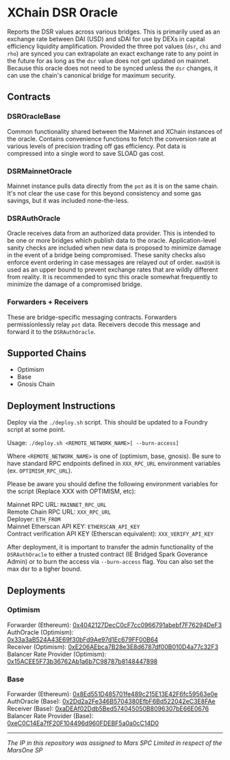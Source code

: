 # XChain DSR Oracle

Reports the DSR values across various bridges. This is primarily used as an exchange rate between DAI (USD) and sDAI for use by DEXs in capital efficiency liquidity amplification. Provided the three pot values (`dsr`, `chi` and `rho`) are synced you can extrapolate an exact exchange rate to any point in the future for as long as the `dsr` value does not get updated on mainnet. Because this oracle does not need to be synced unless the `dsr` changes, it can use the chain's canonical bridge for maximum security.

## Contracts

### DSROracleBase

Common functionality shared between the Mainnet and XChain instances of the oracle. Contains convenience functions to fetch the conversion rate at various levels of precision trading off gas efficiency. Pot data is compressed into a single word to save SLOAD gas cost.

### DSRMainnetOracle

Mainnet instance pulls data directly from the `pot` as it is on the same chain. It's not clear the use case for this beyond consistency and some gas savings, but it was included none-the-less.

### DSRAuthOracle

Oracle receives data from an authorized data provider. This is intended to be one or more bridges which publish data to the oracle. Application-level sanity checks are included when new data is proposed to minimize damage in the event of a bridge being compromised. These sanity checks also enforce event ordering in case messages are relayed out of order. `maxDSR` is used as an upper bound to prevent exchange rates that are wildly different from reality. It is recommended to sync this oracle somewhat frequently to minimize the damage of a compromised bridge.

### Forwarders + Receivers

These are bridge-specific messaging contracts. Forwarders permissionlessly relay `pot` data. Receivers decode this message and forward it to the `DSRAuthOracle`.

## Supported Chains

 * Optimism
 * Base
 * Gnosis Chain

## Deployment Instructions

Deploy via the `./deploy.sh` script. This should be updated to a Foundry script at some point.

Usage: `./deploy.sh <REMOTE_NETWORK_NAME>[ --burn-access]`

Where `<REMOTE_NETWORK_NAME>` is one of (optimism, base, gnosis). Be sure to have standard RPC endpoints defined in `XXX_RPC_URL` environment variables (ex. `OPTIMISM_RPC_URL`).

Please be aware you should define the following environment variables for the script (Replace XXX with OPTIMISM, etc):

Mainnet RPC URL: `MAINNET_RPC_URL`  
Remote Chain RPC URL: `XXX_RPC_URL`  
Deployer: `ETH_FROM`  
Mainnet Etherscan API KEY: `ETHERSCAN_API_KEY`  
Contract verification API KEY (Etherscan equivalent): `XXX_VERIFY_API_KEY`  

After deployment, it is important to transfer the admin functionality of the `DSRAuthOracle` to either a trusted contract (IE Bridged Spark Goverance Admin) or to burn the access via `--burn-access` flag. You can also set the max dsr to a tigher bound.

## Deployments

### Optimism

Forwarder (Ethereum): [0x4042127DecC0cF7cc0966791abebf7F76294DeF3](https://etherscan.io/address/0x4042127DecC0cF7cc0966791abebf7F76294DeF3#code)  
AuthOracle (Optimism): [0x33a3aB524A43E69f30bFd9Ae97d1Ec679FF00B64](https://optimistic.etherscan.io/address/0x33a3ab524a43e69f30bfd9ae97d1ec679ff00b64#code)  
Receiver (Optimism): [0xE206AEbca7B28e3E8d6787df00B010D4a77c32F3](https://optimistic.etherscan.io/address/0xE206AEbca7B28e3E8d6787df00B010D4a77c32F3#code)  
Balancer Rate Provider (Optimism): [0x15ACEE5F73b36762Ab1a6b7C98787b8148447898](https://optimistic.etherscan.io/address/0x15ACEE5F73b36762Ab1a6b7C98787b8148447898#code)  

### Base

Forwarder (Ethereum): [0x8Ed551D485701fe489c215E13E42F6fc59563e0e](https://etherscan.io/address/0x8Ed551D485701fe489c215E13E42F6fc59563e0e#code)  
AuthOracle (Base): [0x2Dd2a2Fe346B5704380EfbF6Bd522042eC3E8FAe](https://basescan.org/address/0x2Dd2a2Fe346B5704380EfbF6Bd522042eC3E8FAe#code)  
Receiver (Base): [0xaDEAf02Ddb5Bed574045050B8096307bE66E0676](https://basescan.org/address/0xaDEAf02Ddb5Bed574045050B8096307bE66E0676#code)  
Balancer Rate Provider (Base): [0xeC0C14Ea7fF20F104496d960FDEBF5a0a0cC14D0](https://basescan.org/address/0xeC0C14Ea7fF20F104496d960FDEBF5a0a0cC14D0#code)  

***
*The IP in this repository was assigned to Mars SPC Limited in respect of the MarsOne SP*
